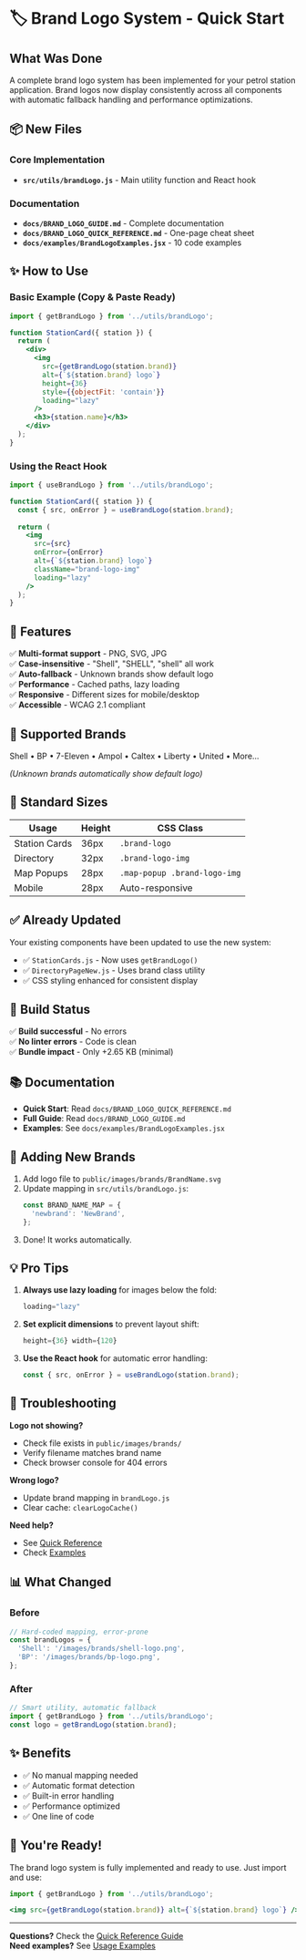 # 🏷️ Brand Logo System - Quick Start

## What Was Done

A complete brand logo system has been implemented for your petrol station application. Brand logos now display consistently across all components with automatic fallback handling and performance optimizations.

## 📦 New Files

### Core Implementation
- **`src/utils/brandLogo.js`** - Main utility function and React hook

### Documentation
- **`docs/BRAND_LOGO_GUIDE.md`** - Complete documentation
- **`docs/BRAND_LOGO_QUICK_REFERENCE.md`** - One-page cheat sheet
- **`docs/examples/BrandLogoExamples.jsx`** - 10 code examples

## ✨ How to Use

### Basic Example (Copy & Paste Ready)

```jsx
import { getBrandLogo } from '../utils/brandLogo';

function StationCard({ station }) {
  return (
    <div>
      <img 
        src={getBrandLogo(station.brand)} 
        alt={`${station.brand} logo`} 
        height={36} 
        style={{objectFit: 'contain'}} 
        loading="lazy" 
      />
      <h3>{station.name}</h3>
    </div>
  );
}
```

### Using the React Hook

```jsx
import { useBrandLogo } from '../utils/brandLogo';

function StationCard({ station }) {
  const { src, onError } = useBrandLogo(station.brand);
  
  return (
    <img 
      src={src} 
      onError={onError}
      alt={`${station.brand} logo`} 
      className="brand-logo-img"
      loading="lazy" 
    />
  );
}
```

## 🎯 Features

✅ **Multi-format support** - PNG, SVG, JPG  
✅ **Case-insensitive** - "Shell", "SHELL", "shell" all work  
✅ **Auto-fallback** - Unknown brands show default logo  
✅ **Performance** - Cached paths, lazy loading  
✅ **Responsive** - Different sizes for mobile/desktop  
✅ **Accessible** - WCAG 2.1 compliant  

## 🏪 Supported Brands

Shell • BP • 7-Eleven • Ampol • Caltex • Liberty • United • More...

*(Unknown brands automatically show default logo)*

## 📏 Standard Sizes

| Usage | Height | CSS Class |
|-------|--------|-----------|
| Station Cards | 36px | `.brand-logo` |
| Directory | 32px | `.brand-logo-img` |
| Map Popups | 28px | `.map-popup .brand-logo-img` |
| Mobile | 28px | Auto-responsive |

## ✅ Already Updated

Your existing components have been updated to use the new system:
- ✅ `StationCards.js` - Now uses `getBrandLogo()`
- ✅ `DirectoryPageNew.js` - Uses brand class utility
- ✅ CSS styling enhanced for consistent display

## 🚀 Build Status

✅ **Build successful** - No errors  
✅ **No linter errors** - Code is clean  
✅ **Bundle impact** - Only +2.65 KB (minimal)  

## 📚 Documentation

- **Quick Start**: Read `docs/BRAND_LOGO_QUICK_REFERENCE.md`
- **Full Guide**: Read `docs/BRAND_LOGO_GUIDE.md`
- **Examples**: See `docs/examples/BrandLogoExamples.jsx`

## 🔧 Adding New Brands

1. Add logo file to `public/images/brands/BrandName.svg`
2. Update mapping in `src/utils/brandLogo.js`:
   ```javascript
   const BRAND_NAME_MAP = {
     'newbrand': 'NewBrand',
   };
   ```
3. Done! It works automatically.

## 💡 Pro Tips

1. **Always use lazy loading** for images below the fold:
   ```jsx
   loading="lazy"
   ```

2. **Set explicit dimensions** to prevent layout shift:
   ```jsx
   height={36} width={120}
   ```

3. **Use the React hook** for automatic error handling:
   ```jsx
   const { src, onError } = useBrandLogo(station.brand);
   ```

## 🐛 Troubleshooting

**Logo not showing?**
- Check file exists in `public/images/brands/`
- Verify filename matches brand name
- Check browser console for 404 errors

**Wrong logo?**
- Update brand mapping in `brandLogo.js`
- Clear cache: `clearLogoCache()`

**Need help?**
- See [Quick Reference](docs/BRAND_LOGO_QUICK_REFERENCE.md)
- Check [Examples](docs/examples/BrandLogoExamples.jsx)

## 📊 What Changed

### Before
```javascript
// Hard-coded mapping, error-prone
const brandLogos = {
  'Shell': '/images/brands/shell-logo.png',
  'BP': '/images/brands/bp-logo.png',
};
```

### After
```javascript
// Smart utility, automatic fallback
import { getBrandLogo } from '../utils/brandLogo';
const logo = getBrandLogo(station.brand);
```

## ✨ Benefits

- ✅ No manual mapping needed
- ✅ Automatic format detection  
- ✅ Built-in error handling
- ✅ Performance optimized
- ✅ One line of code

## 🎉 You're Ready!

The brand logo system is fully implemented and ready to use. Just import and use:

```jsx
import { getBrandLogo } from '../utils/brandLogo';

<img src={getBrandLogo(station.brand)} alt={`${station.brand} logo`} />
```

---

**Questions?** Check the [Quick Reference Guide](docs/BRAND_LOGO_QUICK_REFERENCE.md)  
**Need examples?** See [Usage Examples](docs/examples/BrandLogoExamples.jsx)

